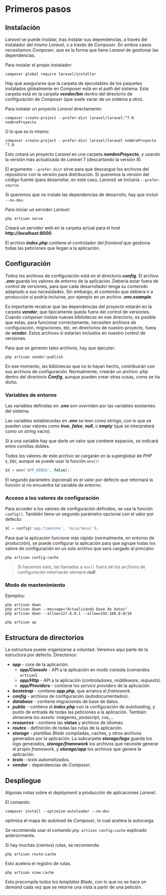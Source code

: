 # Primeros pasos

## Instalación

*Laravel* se puede instalar, tras instalar sus dependencias, a través del instalador del mismo *Laravel*, o a través de *Composer*. En ambos casos necesitamos *Composer*, que es la forma que tiene *Laravel* de gestionar las dependencias.

Para instalar el propio instalador:

```
composer global require laravel/installer
```

Hay que asegurarse que la carpeta de ejecutables de los paquetes instalados globalmente en *Composer* está en el *path* del sistema. Esta carpeta está en la carpeta ***vendor/bin*** dentro del directorio de configuración de *Composer* (que suele variar de un sistema a otro).

Para instalar un proyecto *Laravel* directamente:

```
composer create-project --prefer-dist laravel/laravel:^7.0 nombreProyecto
```

O lo que es lo mismo:

```
composer create-project --prefer-dist laravel/laravel nombreProyecto ^7.0
```

Esto creará un proyecto *Laravel* en una carpeta ***nombreProyecto***, y usando la versión más actualizada de *Laravel* 7 (descartando la versión 8).

El argumento `--prefer-dist` sirve para que descargue los archivos del repositorio con la versión para distribución. Si queremos la versión del código fuente (para desarrollar, en este caso, *Laravel*) se incluiría `--prefer-source`.

Si queremos que no instale las dependencias de desarrollo, hay que incluir `--no-dev`.

Para iniciar un servidor *Laravel*:

```
php artisan serve
```

Creará un servidor web en la carpeta actual para el host ***ht<span>tp://localhost:8000***.

El archivo ***index.php*** contiene el controlador del *frontend* que gestiona todas las peticiones que llegan a la aplicación.

## Configuración

Todos los archivos de configuración está en el directorio ***config***. El archivo ***.env*** guarda los valores de entorno de la aplicación. Debería estar fuera de control de versiones, para que cada desarrollador tenga su contenido adaptado a sus necesidades. Sin embargo, el contenido que debiera ir a producción sí podría incluirse, por ejemplo en un archivo ***.env.example***.

Es importante recalcar que las dependencias del proyecto estarán en la carpeta ***vendor***, que típicamente queda fuera del control de versiones. Cuando *composer* instala nuevas bibliotecas en ese directorio, es posible que estas, para funcionar correctamente, necesiten archivos de configuración, migraciones, etc. en directorios de nuestro proyecto, fuera de ***vendor***. Estos archivos sí estarían incluidos en nuestro control de versiones.

Para que se generen tales archivos, hay que ejecutar:

```
php artisan vendor:publish
```

En ese momento, las bibliotecas que no lo hayan hecho, contribuirán con sus archivos de configuración. Normalmente, crearán un archivo *.php* dentro del directorio ***Config***, aunque pueden crear otras cosas, como se ha dicho.

### Variables de entorno

Las variables definidas en ***.env*** son *overriden* por las variables existentes del sistema.

Las variables establecedas en ***.env*** se leen como *strings*, con lo que se pueden usar valores como ***true***, ***false***, ***null***, o ***empty*** (que se interpretará como un *string* vacío).

Si a una variable hay que darle un valor que contiene espacios, se indicará entre comillas dobles.

Todos los valores de este archivo se cargarán en la superglobal de *PHP* `$_ENV`, aunque se puede usar la función `env()`:

```php
$d = env('APP_DEBUG', false);
```

El segundo parámetro (opcional) es el valor por defecto que retornará la función si no encuentra tal variable de entorno.

### Acceso a los valores de configuración

Para acceder a los valores de configuración definidos, se usa la función `config()`. También tiene un segundo parámetro opcional con el valor por defecto:

```php
$C = config('app.timezone', 'Asia/Seoul');
```

Para que la aplicación funcione más rápido (normalmente, en entorno de producción), se puede configurar la aplicación para que agrupe todas los valore de configuración en un solo archivo que será cargado al principio:

```
php artisan config:cache
```

> Si hacemos esto, las llamadas a `env()` fuera de los archivos de configuración retornarán siempre ***null***.

### Modo de mantenimiento

Ejemplos:

```
php artisan down
php artisan down --message="Actualizando base de datos"
php artisan down --allow=127.0.0.1 --allow=192.168.0.0/16

php artisan up
```

## Estructura de directorios

La estructura puede organizarse a voluntad. Veremos aquí parte de la estructura por defecto. Directorios:

- ***app*** - core de la aplicación.
  - ***app/Console*** - API a la aplicación en modo consola (comandos `artisan`).
  - ***app/Http*** - API a la aplicación (controladores, *middleware*, *requests*).
  - ***app/Providers*** - contiene los *service providers* de la aplicación.  
- ***bootstrap*** - contiene ***app.php***, que arranca el *framework*.
- ***config*** - archivos de configuración (autodocumentados).
- ***database*** - contiene migraciones de base de datos.
- ***public*** - contiene el ***index.php*** con la configuración de *autoloading*, y punto de entrada de todas las peticiones a la aplicación. También almacena los *assets*: imágenes, *javascript*, *css*,...
- ***resources*** - contiene las **vistas** y archivos de idiomas.
- ***routes*** - definición de todas las rutas de la aplicación.
- ***storage*** - plantillas *Blade* compiladas, caches, y otros archivos generados por la aplicación. La subcarpete ***storage/logs*** guarda los *logs* generados, ***storage/framework*** los archivos que necesite generar el propio *framework*, y ***storage/app*** los archivos que genere la aplicación.
- ***tests*** - *tests* automatizados.
- ***vendor*** - dependencias de *Composer*.

## Despliegue

Algunas notas sobre el *deployment* a producción de aplicaciones *Laravel*.

El comando:

```
composer install --optimize-autoloader --no-dev
```

optimiza el mapa de *autoload* de *Composer*, lo cual acelera la autocarga.

Se recomienda usar el comando `php artisan config:cache` explicado anteriormente.

Si hay muchas (cientos) rutas, se recomienda:

```
php artisan route:cache
```

Esto acelera el registro de rutas.

```
php artisan view:cache
```

Esto precompila todos los *templates Blade*, con lo que no se hace *on demand* cada vez que se retorne una vista a partir de una petición.
